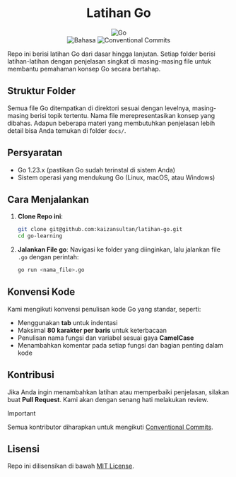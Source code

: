 <div align="center">

# Latihan Go

![Go](https://img.shields.io/badge/go-%2300ADD8.svg?style=for-the-badge&logo=go&logoColor=white)  
![Bahasa](https://img.shields.io/badge/Bahasa-Indonesia-blue)
![Conventional Commits](https://img.shields.io/badge/commit-conventional-blue.svg)

</div>

Repo ini berisi latihan Go dari dasar hingga lanjutan. Setiap folder berisi latihan-latihan dengan penjelasan singkat di masing-masing file untuk membantu pemahaman konsep Go secara bertahap.

## Struktur Folder

Semua file Go ditempatkan di direktori sesuai dengan levelnya, masing-masing berisi topik tertentu. Nama file merepresentasikan konsep yang dibahas. Adapun beberapa materi yang membutuhkan penjelasan lebih detail bisa Anda temukan di folder `docs/`.

## Persyaratan

-   Go 1.23.x (pastikan Go sudah terinstal di sistem Anda)
-   Sistem operasi yang mendukung Go (Linux, macOS, atau Windows)

## Cara Menjalankan

1. **Clone Repo ini**:

    ```bash
    git clone git@github.com:kaizansultan/latihan-go.git
    cd go-learning
    ```

2. **Jalankan File go**:
   Navigasi ke folder yang diinginkan, lalu jalankan file `.go` dengan perintah:

    ```bash
    go run <nama_file>.go
    ```

## Konvensi Kode

Kami mengikuti konvensi penulisan kode Go yang standar, seperti:

-   Menggunakan **tab** untuk indentasi
-   Maksimal **80 karakter per baris** untuk keterbacaan
-   Penulisan nama fungsi dan variabel sesuai gaya **CamelCase**
-   Menambahkan komentar pada setiap fungsi dan bagian penting dalam kode

## Kontribusi

Jika Anda ingin menambahkan latihan atau memperbaiki penjelasan, silakan buat **Pull Request**. Kami akan dengan senang hati melakukan review.

> [!IMPORTANT]
>
> Semua kontributor diharapkan untuk mengikuti [Conventional Commits](https://www.conventionalcommits.org/).

## Lisensi

Repo ini dilisensikan di bawah [MIT License](LICENSE).
